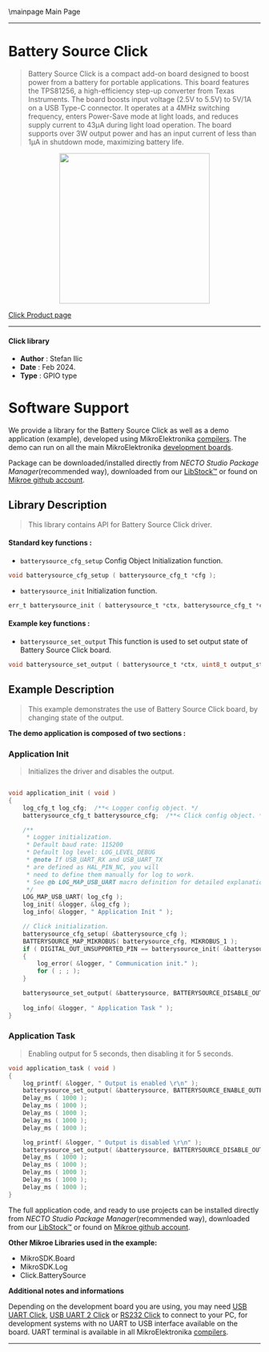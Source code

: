 \mainpage Main Page

---
# Battery Source Click

> Battery Source Click is a compact add-on board designed to boost power from a battery for portable applications. This board features the TPS81256, a high-efficiency step-up converter from Texas Instruments. The board boosts input voltage (2.5V to 5.5V) to 5V/1A on a USB Type-C connector. It operates at a 4MHz switching frequency, enters Power-Save mode at light loads, and reduces supply current to 43μA during light load operation. The board supports over 3W output power and has an input current of less than 1µA in shutdown mode, maximizing battery life.

<p align="center">
  <img src="https://download.mikroe.com/images/click_for_ide/batterysource_click.png" height=300px>
</p>

[Click Product page](https://www.mikroe.com/battery-source-click)

---


#### Click library

- **Author**        : Stefan Ilic
- **Date**          : Feb 2024.
- **Type**          : GPIO type


# Software Support

We provide a library for the Battery Source Click
as well as a demo application (example), developed using MikroElektronika
[compilers](https://www.mikroe.com/necto-studio).
The demo can run on all the main MikroElektronika [development boards](https://www.mikroe.com/development-boards).

Package can be downloaded/installed directly from *NECTO Studio Package Manager*(recommended way), downloaded from our [LibStock&trade;](https://libstock.mikroe.com) or found on [Mikroe github account](https://github.com/MikroElektronika/mikrosdk_click_v2/tree/master/clicks).

## Library Description

> This library contains API for Battery Source Click driver.

#### Standard key functions :

- `batterysource_cfg_setup` Config Object Initialization function.
```c
void batterysource_cfg_setup ( batterysource_cfg_t *cfg );
```

- `batterysource_init` Initialization function.
```c
err_t batterysource_init ( batterysource_t *ctx, batterysource_cfg_t *cfg );
```

#### Example key functions :

- `batterysource_set_output` This function is used to set output state of Battery Source Click board.
```c
void batterysource_set_output ( batterysource_t *ctx, uint8_t output_state );
```

## Example Description

> This example demonstrates the use of Battery Source Click board, 
 by changing state of the output.

**The demo application is composed of two sections :**

### Application Init

> Initializes the driver and disables the output.

```c

void application_init ( void ) 
{
    log_cfg_t log_cfg;  /**< Logger config object. */
    batterysource_cfg_t batterysource_cfg;  /**< Click config object. */

    /** 
     * Logger initialization.
     * Default baud rate: 115200
     * Default log level: LOG_LEVEL_DEBUG
     * @note If USB_UART_RX and USB_UART_TX 
     * are defined as HAL_PIN_NC, you will 
     * need to define them manually for log to work. 
     * See @b LOG_MAP_USB_UART macro definition for detailed explanation.
     */
    LOG_MAP_USB_UART( log_cfg );
    log_init( &logger, &log_cfg );
    log_info( &logger, " Application Init " );

    // Click initialization.
    batterysource_cfg_setup( &batterysource_cfg );
    BATTERYSOURCE_MAP_MIKROBUS( batterysource_cfg, MIKROBUS_1 );
    if ( DIGITAL_OUT_UNSUPPORTED_PIN == batterysource_init( &batterysource, &batterysource_cfg ) ) 
    {
        log_error( &logger, " Communication init." );
        for ( ; ; );
    }

    batterysource_set_output( &batterysource, BATTERYSOURCE_DISABLE_OUTPUT );
    
    log_info( &logger, " Application Task " );
}

```

### Application Task

> Enabling output for 5 seconds, then disabling it for 5 seconds.

```c
void application_task ( void ) 
{
    log_printf( &logger, " Output is enabled \r\n" );
    batterysource_set_output( &batterysource, BATTERYSOURCE_ENABLE_OUTPUT );
    Delay_ms ( 1000 );
    Delay_ms ( 1000 );
    Delay_ms ( 1000 );
    Delay_ms ( 1000 );
    Delay_ms ( 1000 );

    log_printf( &logger, " Output is disabled \r\n" );
    batterysource_set_output( &batterysource, BATTERYSOURCE_DISABLE_OUTPUT );
    Delay_ms ( 1000 );
    Delay_ms ( 1000 );
    Delay_ms ( 1000 );
    Delay_ms ( 1000 );
    Delay_ms ( 1000 );
}
```


The full application code, and ready to use projects can be installed directly from *NECTO Studio Package Manager*(recommended way), downloaded from our [LibStock&trade;](https://libstock.mikroe.com) or found on [Mikroe github account](https://github.com/MikroElektronika/mikrosdk_click_v2/tree/master/clicks).

**Other Mikroe Libraries used in the example:**

- MikroSDK.Board
- MikroSDK.Log
- Click.BatterySource

**Additional notes and informations**

Depending on the development board you are using, you may need
[USB UART Click](https://www.mikroe.com/usb-uart-click),
[USB UART 2 Click](https://www.mikroe.com/usb-uart-2-click) or
[RS232 Click](https://www.mikroe.com/rs232-click) to connect to your PC, for
development systems with no UART to USB interface available on the board. UART
terminal is available in all MikroElektronika
[compilers](https://shop.mikroe.com/compilers).

---
